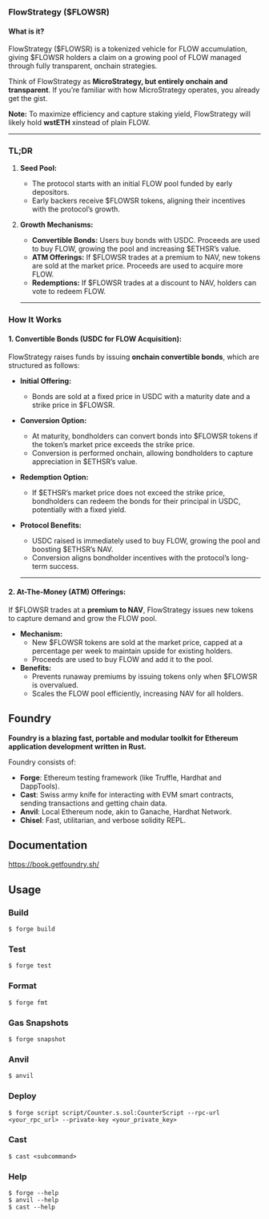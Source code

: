 ### **FlowStrategy ($FLOWSR)**

#### **What is it?**

FlowStrategy (\$FLOWSR) is a tokenized vehicle for FLOW accumulation, giving \$FLOWSR holders a claim on a growing pool of FLOW managed through fully transparent, onchain strategies.

Think of FlowStrategy as **MicroStrategy, but entirely onchain and transparent**. If you’re familiar with how MicroStrategy operates, you already get the gist.

**Note:** To maximize efficiency and capture staking yield, FlowStrategy will likely hold **wstETH** xinstead of plain FLOW.

---

### **TL;DR**

1. **Seed Pool:**  
   * The protocol starts with an initial FLOW pool funded by early depositors.  
   * Early backers receive $FLOWSR tokens, aligning their incentives with the protocol’s growth.  
2. **Growth Mechanisms:**  
   * **Convertible Bonds:** Users buy bonds with USDC. Proceeds are used to buy FLOW, growing the pool and increasing $ETHSR’s value.  
   * **ATM Offerings:** If $FLOWSR trades at a premium to NAV, new tokens are sold at the market price. Proceeds are used to acquire more FLOW.  
   * **Redemptions:** If $FLOWSR trades at a discount to NAV, holders can vote to redeem FLOW.

   ---

### **How It Works**

#### **1\. Convertible Bonds (USDC for FLOW Acquisition):**

FlowStrategy raises funds by issuing **onchain convertible bonds**, which are structured as follows:

* **Initial Offering:**  
  * Bonds are sold at a fixed price in USDC with a maturity date and a strike price in $FLOWSR.  
* **Conversion Option:**  
  * At maturity, bondholders can convert bonds into $FLOWSR tokens if the token’s market price exceeds the strike price.  
  * Conversion is performed onchain, allowing bondholders to capture appreciation in $ETHSR’s value.  
* **Redemption Option:**  
  * If $ETHSR’s market price does not exceed the strike price, bondholders can redeem the bonds for their principal in USDC, potentially with a fixed yield.  
* **Protocol Benefits:**  
  * USDC raised is immediately used to buy FLOW, growing the pool and boosting $ETHSR’s NAV.  
  * Conversion aligns bondholder incentives with the protocol’s long-term success.

  ---

#### **2\. At-The-Money (ATM) Offerings:**

If $FLOWSR trades at a **premium to NAV**, FlowStrategy issues new tokens to capture demand and grow the FLOW pool.

* **Mechanism:**  
  * New $FLOWSR tokens are sold at the market price, capped at a percentage per week to maintain upside for existing holders.  
  * Proceeds are used to buy FLOW and add it to the pool.  
* **Benefits:**  
  * Prevents runaway premiums by issuing tokens only when $FLOWSR is overvalued.  
  * Scales the FLOW pool efficiently, increasing NAV for all holders.

  

## Foundry

**Foundry is a blazing fast, portable and modular toolkit for Ethereum application development written in Rust.**

Foundry consists of:

-   **Forge**: Ethereum testing framework (like Truffle, Hardhat and DappTools).
-   **Cast**: Swiss army knife for interacting with EVM smart contracts, sending transactions and getting chain data.
-   **Anvil**: Local Ethereum node, akin to Ganache, Hardhat Network.
-   **Chisel**: Fast, utilitarian, and verbose solidity REPL.

## Documentation

https://book.getfoundry.sh/

## Usage

### Build

```shell
$ forge build
```

### Test

```shell
$ forge test
```

### Format

```shell
$ forge fmt
```

### Gas Snapshots

```shell
$ forge snapshot
```

### Anvil

```shell
$ anvil
```

### Deploy

```shell
$ forge script script/Counter.s.sol:CounterScript --rpc-url <your_rpc_url> --private-key <your_private_key>
```

### Cast

```shell
$ cast <subcommand>
```

### Help

```shell
$ forge --help
$ anvil --help
$ cast --help
```